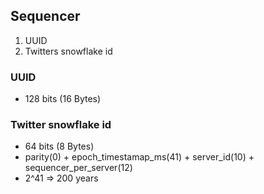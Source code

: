 ## Sequencer

1. UUID
2. Twitters snowflake id

### UUID
* 128 bits (16 Bytes)

### Twitter snowflake id
* 64 bits (8 Bytes)
* parity(0) + epoch_timestamap_ms(41) + server_id(10) + sequencer_per_server(12)
* 2^41 => 200 years
